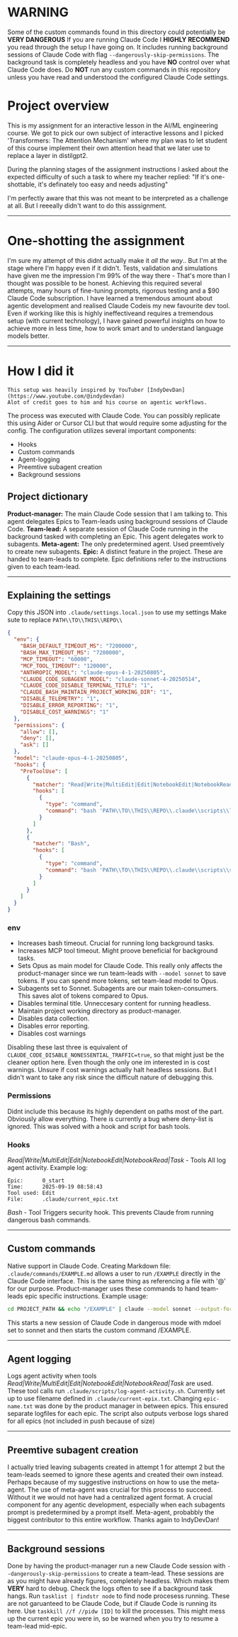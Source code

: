 # WARNING

Some of the custom commands found in this directory could potentially be **VERY DANGEROUS**
If you are running Claude Code I **HIGHLY RECOMMEND** you read through the setup I have going on.
It includes running background sessions of Claude Code with flag `--dangerously-skip-permissions`.
The background task is completely headless and you have **NO** control over what Claude Code does.
Do **NOT** run any custom commands in this repository unless you have read and understood the configured Claude Code settings.

# Project overview

This is my assignment for an interactive lesson in the AI/ML engineering course.
We got to pick our own subject of interactive lessons and I picked 'Transformers: The Attention Mechanism' where my plan was to let student of this course implement their own attention head that we later use to replace a layer in distilgpt2.

During the planning stages of the assignment instructions I asked about the expected difficulty of such a task to where my teacher replied:
"If it's one-shottable, it's definately too easy and needs adjusting"

I'm perfectly aware that this was not meant to be interpreted as a challenge at all.
But I reeeally didn't want to do this asssignment.

---

# One-shotting the assignment

I'm sure my attempt of this didnt actually make it *all the way*..
But I'm at the stage where I'm happy even if it didn't. Tests, validation and simulations have given me the impression I'm 99% of the way there - That's more than I thought was possible to be honest.
Achieving this required several attempts, many hours of fine-tuning prompts, rigorous testing and a $90 Claude Code subscription.
I have learned a tremendous amount about agentic development and realised Claude Codeis my new favourite dev tool.
Even if working like this is highly ineffectiveand requires a tremendous setup (with current technology), I have gained powerful insights on how to achieve more in less time, how to work smart and to understand language models better.

---

# How I did it

```
This setup was heavily inspired by YouTuber [IndyDevDan](https://www.youtube.com/@indydevdan)
Alot of credit goes to him and his course on agentic workflows.
```
The process was executed with Claude Code. You can possibly replicate this using Aider or Cursor CLI but that would require some adjusting for the config.
The configuration utilizes several important components:
- Hooks
- Custom commands
- Agent-logging
- Preemtive subagent creation
- Background sessions


## Project dictionary

**Product-manager:** The main Claude Code session that I am talking to. This agent delegates Epics to Team-leads using background sessions of Claude Code.
**Team-lead:** A separate session of Claude Code running in the background tasked with completing an Epic. This agent delegates work to subagents.
**Meta-agent:** The only predetermined agent. Used preemtively to create new subagents.
**Epic:** A distinct feature in the project. These are handed to team-leads to complete. Epic definitions refer to the instructions given to each team-lead.
****


## Explaining the settings

Copy this JSON into `.claude/settings.local.json` to use my settings
Make sute to replace `PATH\\TO\\THIS\\REPO\\`

```json
{
  "env": {
    "BASH_DEFAULT_TIMEOUT_MS": "7200000",
    "BASH_MAX_TIMEOUT_MS": "7200000",
    "MCP_TIMEOUT": "60000",
    "MCP_TOOL_TIMEOUT": "120000",
    "ANTHROPIC_MODEL": "claude-opus-4-1-20250805",
    "CLAUDE_CODE_SUBAGENT_MODEL": "claude-sonnet-4-20250514",
    "CLAUDE_CODE_DISABLE_TERMINAL_TITLE": "1",
    "CLAUDE_BASH_MAINTAIN_PROJECT_WORKING_DIR": "1",
    "DISABLE_TELEMETRY": "1",
    "DISABLE_ERROR_REPORTING": "1",
    "DISABLE_COST_WARNINGS": "1"
  },
  "permissions": {
    "allow": [],
    "deny": [],
    "ask": []
  },
  "model": "claude-opus-4-1-20250805",
  "hooks": {
    "PreToolUse": [
      {
        "matcher": "Read|Write|MultiEdit|Edit|NotebookEdit|NotebookRead|Task",
        "hooks": [
          {
            "type": "command",
            "command": "bash 'PATH\\TO\\THIS\\REPO\\.claude\\scripts\\log_agent_activity.sh'"
          }
        ]
      },
      {
        "matcher": "Bash",
        "hooks": [
          {
            "type": "command",
            "command": "bash 'PATH\\TO\\THIS\\REPO\\.claude\\scripts\\security_hook.sh'"
          }
        ]
      }
    ]
  }
}
```

### env

- Increases bash timeout. Crucial for running long background tasks.
- Increases MCP tool timeout. Might proove beneficial for background tasks.
- Sets Opus as main model for Claude Code. This really only affects the product-manager since we run team-leads with `--model sonnet` to save tokens. If you can spend more tokens, set team-lead model to Opus.
- Subagents set to Sonnet. Subagents are our main token-consumers. This saves alot of tokens compared to Opus.
- Disables terminal title. Unneccesary content for running headless.
- Maintain project working directory as product-manager.
- Disables data collection.
- Disables error reporting.
- Disables cost warnings

Disabling these last three is equivalent of `CLAUDE_CODE_DISABLE_NONESSENTIAL_TRAFFIC=true`, so that might just be the cleaner option here. Even though the only one im interested in is cost warnings. Unsure if cost warnings actually halt headless sessions. But I didn't want to take any risk since the difficult nature of debugging this.


### Permissions

Didnt include this because its highly dependent on paths most of the part.
Obviously allow everything.
There is currently a bug where deny-list is ignored. This was solved with a hook and script for bash tools.


### Hooks

*Read|Write|MultiEdit|Edit|NotebookEdit|NotebookRead|Task* - Tools
All log agent activity.
Example log:
```
Epic:      0_start
Time:      2025-09-19 08:58:43
Tool used: Edit
File:      .claude/current_epic.txt
```

*Bash* - Tool
Triggers security hook.
This prevents Claude from running dangerous bash commands.

---

## Custom commands

Native support in Claude Code.
Creating Markdown file: `.claude/commands/EXAMPLE.md` allows a user to run `/EXAMPLE` directly in the Claude Code interface. This is the same thing as referencing a file with '@' for our purpose.
Product-manager uses these commands to hand team-leads epic specific instructions.
Example usage:
```bash
cd PROJECT_PATH && echo "/EXAMPLE" | claude --model sonnet --output-format json --dangerously-skip-permissions
```
This starts a new session of Claude Code in dangerous mode with mdoel set to sonnet and then starts the custom command /EXAMPLE.

---

## Agent logging

Logs agent activity when tools *Read|Write|MultiEdit|Edit|NotebookEdit|NotebookRead|Task* are used.
These tool calls run `.claude/scripts/log-agent-activity.sh`.
Currently set up to use filename defined in `.claude/current-epix.txt`.
Changing `epic-name.txt` was done by the product manager in between epics. This ensured separate logfiles for each epic.
The script also outputs verbose logs shared for all epics (not included in push because of size)

---

## Preemtive subagent creation

I actually tried leaving subagents created in attempt 1 for attempt 2 but the team-leads seemed to ignore these agents and created their own instead. Perhaps because of my suggestive instructions on how to use the meta-agent.
The use of meta-agent was crucial for this process to succeed. Without it we would not have had a centralized agent format. A crucial component for any agentic development, especially when each subagents prompt is predetermined by a prompt itself.
Meta-agent, probabbly the biggest contributor to this entire workflow.
Thanks again to IndyDevDan!

---

## Background sessions

Done by having the product-manager run a new Claude Code session with `--dangerously-skip-permissions` to create a team-lead.
These sessions are as you might have already figures, completely headless. Which makes them **VERY** hard to debug.
Check the logs often to see if a background task hangs.
Run `tasklist | findstr node` to find node procesess running.
These are not garuanteed to be Claude Code, but if Claude Code is running its here.
Use `taskkill //f //pidw [ID]` to kill the processes.
This might mess up the current epic you were in, so be warned when you try to resume a team-lead mid-epic.